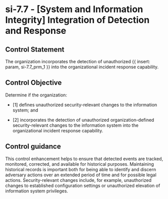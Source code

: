 # si-7.7 - \[System and Information Integrity\] Integration of Detection and Response

## Control Statement

The organization incorporates the detection of unauthorized {{ insert: param, si-7.7_prm_1 }} into the organizational incident response capability.

## Control Objective

Determine if the organization:

- \[1\] defines unauthorized security-relevant changes to the information system; and

- \[2\] incorporates the detection of unauthorized organization-defined security-relevant changes to the information system into the organizational incident response capability.

## Control guidance

This control enhancement helps to ensure that detected events are tracked, monitored, corrected, and available for historical purposes. Maintaining historical records is important both for being able to identify and discern adversary actions over an extended period of time and for possible legal actions. Security-relevant changes include, for example, unauthorized changes to established configuration settings or unauthorized elevation of information system privileges.
